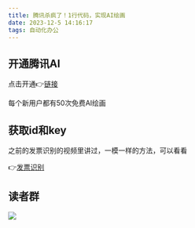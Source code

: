```yaml
---
title: 腾讯杀疯了！1行代码，实现AI绘画
date: 2023-12-5 14:16:17
tags: 自动化办公
---
```



## 开通腾讯AI

点击开通👉[链接](https://curl.qcloud.com/gyWD7glH)

每个新用户都有50次免费AI绘画
## 获取id和key

之前的发票识别的视频里讲过，一模一样的方法，可以看看

👉[发票识别](https://www.bilibili.com/video/BV1h94y1W7ds/?spm_id_from=333.999.0.0&vd_source=ca20bb8763fcb18660aa74d7a87234fa)

## 读者群

![](https://python-office-1300615378.cos.ap-chongqing.myqcloud.com/0816.jpg)
